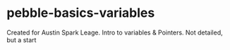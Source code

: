 # pebble-basics-variables
Created for Austin Spark Leage.  Intro to variables &amp; Pointers.  Not detailed, but a start
